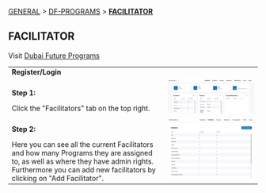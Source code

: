 [GENERAL](GENERAL/README.md) > [DF-PROGRAMS](DF-Programs/README.md) > **[FACILITATOR](DF-Programs/programowner.md)**

## FACILITATOR <br>

Visit [Dubai Future Programs](https://programs.dubaifuture.gov.ae)

<table>
  <thead>
  </thead>
  <tbody>
    <tr>
      <tr><td colspan="3"><b>Register/Login</b></td>      
    </tr>
    <tr>
      <td style="text-align: left"><p><b>Step 1:</b></p>Click the "Facilitators" tab on the top right.</td>
      <td style="text-align: center"><img src="programsdashboard.JPG" alt="Edit-1"></td>
    </tr>
    <tr>
      <td style="text-align: left"><p><b>Step 2:</b></p>Here you can see all the current Facilitators and how many Programs they are assigned to, as well as where they have admin rights. Furthermore you can add new facilitators by clicking on "Add Facilitator".</td>
      <td style="text-align: center"><img src="fac01.JPG" alt="Edit-2"></td>
    </tr>
  </tbody>
</table>
